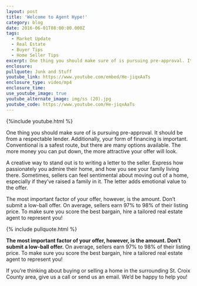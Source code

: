 ```yaml
---
layout: post
title: 'Welcome to Agent Hype!'
category: blog
date: 2016-06-01T08:00:00.000Z
tags:
  - Market Update
  - Real Estate
  - Buyer Tips
  - Home Seller Tips
excerpt: One thing you should make sure of is pursuing pre-approval. It should be from a respectable lender. Additionally, your form of financing is important. Conventional is a safest route, but there are many options available. The more money you can put down, the more attractive your offer will look.
enclosure:
pullquote: Junk and Stuff
youtube_link: https://www.youtube.com/embed/He-jiqxAaTs
enclosure_type: video/mp4
enclosure_time:
use_youtube_image: true 
youtube_alternate_image: img/ss (20).jpg
youtube_code: https://www.youtube.com/He-jiqxAaTs
---
```


{%include youtube.html %}

One thing you should make sure of is pursuing pre-approval. It should be from a respectable lender. Additionally, your form of financing is important. Conventional is a safest route, but there are many options available. The more money you can put down, the more attractive your offer will look.

A creative way to stand out is to writing a letter to the seller. Express how passionately you admire their home, and how you see your family living there. Sometimes, sellers can feel sentimental about moving out of a home, especially if they’ve raised a family in it. The letter adds emotional value to the offer.

The most important factor of your offer, however, is the amount. Don’t submit a low-ball offer. On average, sellers earn 97% to 98% of their listing price. To make sure you score the best bargain, hire a tailored real estate agent to represent you!

{% include pullquote.html %}

**The most important factor of your offer, however, is the amount. Don’t submit a low-ball offer.** On average, sellers earn 97% to 98% of their listing price. To make sure you score the best bargain, hire a tailored real estate agent to represent you!

If you’re thinking about buying or selling a home in the surrounding St. Croix County area, give us a call or send us an email. We’d be happy to help you!
